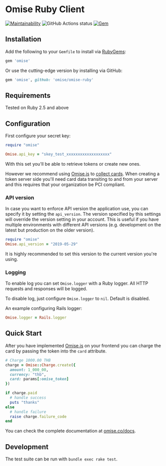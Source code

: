 # Omise Ruby Client

[![Maintainability](https://api.codeclimate.com/v1/badges/8297834e28572da75cf2/maintainability)](https://codeclimate.com/github/omise/omise-ruby/maintainability)
<img alt="GitHub Actions status" src="https://github.com/omise/omise-ruby/workflows/Ruby/badge.svg">
[![Gem](https://img.shields.io/gem/v/omise.svg?style=flat)](https://rubygems.org/gems/omise)

## Installation

Add the following to your `Gemfile` to install via [RubyGems](https://rubygems.org/gems/omise):

```ruby
gem 'omise'
```

Or use the cutting-edge version by installing via GitHub:

```ruby
gem 'omise', github: 'omise/omise-ruby'
```

## Requirements

Tested on Ruby 2.5 and above

## Configuration

First configure your secret key:

```ruby
require "omise"

Omise.api_key = "skey_test_xxxxxxxxxxxxxxxxxxx"
```



With this set you'll be able to retrieve tokens or create new ones.

However we recommend using [Omise.js](https://www.omise.co/omise-js-api) to
[collect cards](https://www.omise.co/collecting-card-information). When creating a token server side you'll need card data
transiting to and from your server and this requires that your organization be
PCI compliant.

### API version

In case you want to enforce API version the application use, you can specify it
by setting the `api_version`. The version specified by this settings will override
the version setting in your account. This is useful if you have multiple
environments with different API versions (e.g. development on the latest but
production on the older version).

```ruby
require "omise"
Omise.api_version = "2019-05-29"
```

It is highly recommended to set this version to the current version
you're using.

### Logging

To enable log you can set `Omise.logger` with a Ruby logger. All HTTP requests and responses will be logged.

To disable log, just configure `Omise.logger` to `nil`. Default is disabled.

An example configuring Rails logger:

```ruby
Omise.logger = Rails.logger
```

## Quick Start

After you have implemented [Omise.js](https://www.omise.co/omise-js-api) on your
frontend you can charge the card by passing the token into the `card` attribute.

```ruby
# Charge 1000.00 THB
charge = Omise::Charge.create({
  amount: 1_000_00,
  currency: "thb",
  card: params[:omise_token]
})

if charge.paid
  # handle success
  puts "thanks"
else
  # handle failure
  raise charge.failure_code
end
```

You can check the complete documentation at
[omise.co/docs](https://omise.co/docs).

## Development

The test suite can be run with `bundle exec rake test`.
